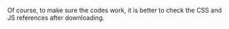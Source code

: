 Of course, to make sure the codes work, it is better to check the CSS and JS references after downloading.
